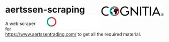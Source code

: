 # aertssen-scraping <img src=images/cognitia-l.png#gh-light-mode-only width="200" align="right"> <img src=images/cognitia-d.png#gh-dark-mode-only width="200" align="right">
A web scraper for https://www.aertssentrading.com/ to get all the required material.
